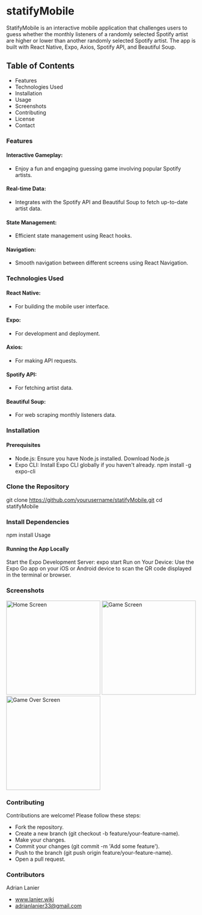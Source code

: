 # statifyMobile

StatifyMobile is an interactive mobile application that challenges users to guess whether the monthly listeners of a randomly selected Spotify artist are higher or lower than another randomly selected Spotify artist. The app is built with React Native, Expo, Axios, Spotify API, and Beautiful Soup.

## Table of Contents
- Features
- Technologies Used
- Installation
- Usage
- Screenshots
- Contributing
- License
- Contact

### Features
#### Interactive Gameplay: 
- Enjoy a fun and engaging guessing game involving popular Spotify artists.
#### Real-time Data: 
- Integrates with the Spotify API and Beautiful Soup to fetch up-to-date artist data.
#### State Management: 
- Efficient state management using React hooks.
#### Navigation: 
- Smooth navigation between different screens using React Navigation.

### Technologies Used
#### React Native: 
- For building the mobile user interface.
#### Expo: 
- For development and deployment.
#### Axios: 
- For making API requests.
#### Spotify API: 
- For fetching artist data.
#### Beautiful Soup:
- For web scraping monthly listeners data.

### Installation
#### Prerequisites
- Node.js: Ensure you have Node.js installed. Download Node.js
- Expo CLI: Install Expo CLI globally if you haven't already. npm install -g expo-cli 

### Clone the Repository
git clone https://github.com/yourusername/statifyMobile.git
cd statifyMobile

### Install Dependencies
npm install
Usage

#### Running the App Locally
Start the Expo Development Server:
expo start
Run on Your Device:
Use the Expo Go app on your iOS or Android device to scan the QR code displayed in the terminal or browser.

### Screenshots
<img src="https://github.com/user-attachments/assets/99dff070-0e8b-4fa8-8640-db1b6c3d1ad5" alt="Home Screen" width="250"/>
<img src="https://github.com/user-attachments/assets/0d310f10-d0d7-47c0-9fff-c65e77e88866" alt="Game Screen" width="250"/>
<img src="https://github.com/user-attachments/assets/75a2587f-4956-4afe-b272-014c3fe09f1e" alt="Game Over Screen" width="250"/>

### Contributing
Contributions are welcome! Please follow these steps:

- Fork the repository.
- Create a new branch (git checkout -b feature/your-feature-name).
- Make your changes.
- Commit your changes (git commit -m 'Add some feature').
- Push to the branch (git push origin feature/your-feature-name).
- Open a pull request.

### Contributors

Adrian Lanier
- www.lanier.wiki
- adrianlanier33@gmail.com
